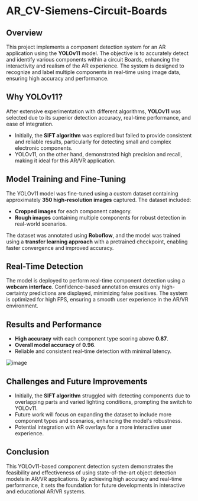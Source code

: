 # AR_CV-Siemens-Circuit-Boards 
## Overview
This project implements a component detection system for an AR application using the **YOLOv11** model. The objective is to accurately detect and identify various  components within a circuit Boards, enhancing the interactivity and realism of the AR experience. The system is designed to recognize and label multiple components in real-time using image data, ensuring high accuracy and performance.

## Why YOLOv11?
After extensive experimentation with different algorithms, **YOLOv11** was selected due to its superior detection accuracy, real-time performance, and ease of integration. 

- Initially, the **SIFT algorithm** was explored but failed to provide consistent and reliable results, particularly for detecting small and complex electronic components.
- YOLOv11, on the other hand, demonstrated high precision and recall, making it ideal for this AR/VR application.

## Model Training and Fine-Tuning
The YOLOv11 model was fine-tuned using a custom dataset containing approximately **350 high-resolution images** captured. The dataset included:
- **Cropped images** for each component category.
- **Rough images** containing multiple components for robust detection in real-world scenarios.

The dataset was annotated using **Roboflow**, and the model was trained using a **transfer learning approach** with a pretrained checkpoint, enabling faster convergence and improved accuracy.

## Real-Time Detection
The model is deployed to perform real-time component detection using a **webcam interface**. Confidence-based annotation ensures only high-certainty predictions are displayed, minimizing false positives. The system is optimized for high FPS, ensuring a smooth user experience in the AR/VR environment.

## Results and Performance
- **High accuracy** with each component type scoring above **0.87**.
- **Overall model accuracy** of **0.96**.
- Reliable and consistent real-time detection with minimal latency.

![image](https://github.com/user-attachments/assets/d34e8d05-0c7f-49d3-96dd-233503cb5242)


## Challenges and Future Improvements
- Initially, the **SIFT algorithm** struggled with detecting components due to overlapping parts and varied lighting conditions, prompting the switch to YOLOv11.
- Future work will focus on expanding the dataset to include more component types and scenarios, enhancing the model's robustness.
- Potential integration with AR overlays for a more interactive user experience.

## Conclusion
This YOLOv11-based component detection system demonstrates the feasibility and effectiveness of using state-of-the-art object detection models in AR/VR applications. By achieving high accuracy and real-time performance, it sets the foundation for future developments in interactive and educational AR/VR systems.
